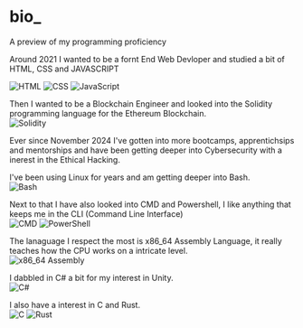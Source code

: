 # bio_
A preview of my programming proficiency

Around 2021 I wanted to be a fornt End Web Devloper and studied a bit of HTML, CSS and JAVASCRIPT <br>


![HTML](https://img.shields.io/badge/HTML5-E34F26?style=for-the-badge&logo=html5&logoColor=white)
![CSS](https://img.shields.io/badge/CSS3-1572B6?style=for-the-badge&logo=css3&logoColor=white)
![JavaScript](https://img.shields.io/badge/JavaScript-F7DF1E?style=for-the-badge&logo=javascript&logoColor=black)

Then I wanted to be a Blockchain Engineer and looked into the Solidity programming language for the Ethereum Blockchain.<br>
![Solidity](https://img.shields.io/badge/Solidity-363636?style=for-the-badge&logo=solidity&logoColor=white)

Ever since November 2024 I've gotten into more bootcamps, apprentichsips and mentorships and have been getting deeper into Cybersecurity with a inerest in the Ethical Hacking.

I've been using Linux for years and am getting deeper into Bash. <br>
![Bash](https://img.shields.io/badge/Bash-121011?style=for-the-badge&logo=gnubash&logoColor=white)

Next to that I have also looked into CMD and Powershell, I like anything that keeps me in the CLI (Command Line Interface)<br>
![CMD](https://img.shields.io/badge/CMD-000000?style=for-the-badge&logo=windows&logoColor=white)
![PowerShell](https://img.shields.io/badge/PowerShell-5391FE?style=for-the-badge&logo=powershell&logoColor=white)

The lanaguage I respect the most is x86_64 Assembly Language, it really teaches how the CPU works on a intricate level.<br>
![x86_64 Assembly](https://img.shields.io/badge/x86__64%20Assembly-525252?style=for-the-badge&logo=cogs&logoColor=white)


I dabbled in C# a bit for my interest in Unity.<br>
![C#](https://img.shields.io/badge/C%23-239120?style=for-the-badge&logo=c-sharp&logoColor=white)


I also have a interest in C and Rust.<br>
![C](https://img.shields.io/badge/C-00599C?style=for-the-badge&logo=c&logoColor=white)
![Rust](https://img.shields.io/badge/Rust-000000?style=for-the-badge&logo=rust&logoColor=white)




